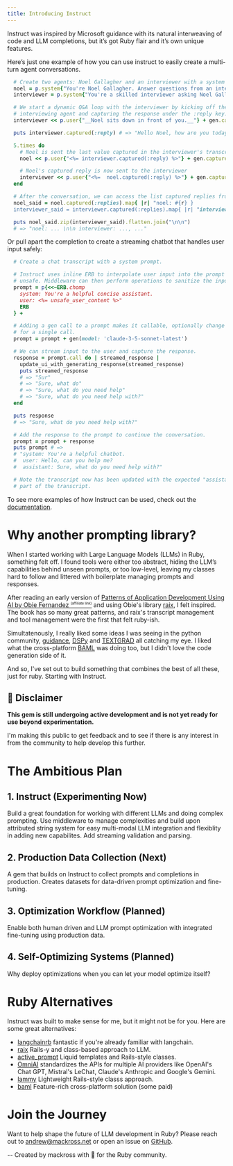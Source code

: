 ```yaml
---
title: Introducing Instruct
---
```


Instruct was inspired by Microsoft guidance with its natural interweaving of code and LLM completions, but it’s got Ruby flair and it’s own unique features.

Here’s just one example of how you can use instruct to easily create a multi-turn agent conversations.

```ruby
  # Create two agents: Noel Gallagher and an interviewer with a system prompt.
  noel = p.system{"You're Noel Gallagher. Answer questions from an interviewer."}
  interviewer = p.system{"You're a skilled interviewer asking Noel Gallagher questions."}

  # We start a dynamic Q&A loop with the interviewer by kicking off the
  # interviewing agent and capturing the response under the :reply key.
  interviewer << p.user{"__Noel sits down in front of you.__"} + gen.capture(:reply)

  puts interviewer.captured(:reply) # => "Hello Noel, how are you today?"

  5.times do
    # Noel is sent the last value captured in the interviewer's transcript
    noel << p.user{"<%= interviewer.captured(:reply) %>"} + gen.capture(:reply, list: :replies)

    # Noel's captured reply is now sent to the interviewer
    interviewer << p.user{"<%=  noel.captured(:reply) %>"} + gen.capture(:reply, list: :replies)
  end

  # After the conversation, we can access the list captured replies from both agents
  noel_said = noel.captured(:replies).map{ |r| "noel: #{r} }
  interviewer_said = interviewer.captured(:replies).map{ |r| "interviewer: #{r} }

  puts noel_said.zip(interviewer_said).flatten.join("\n\n")
  # => "noel: ... \n\n interviewer: ..., ..."
```

Or pull apart the completion to create a streaming chatbot that handles user input safely:

```ruby
  # Create a chat transcript with a system prompt.

  # Instruct uses inline ERB to interpolate user input into the prompt and mark it as
  # unsafe. Middleware can then perform operations to sanitize the input (guard rails).
  prompt = p{<<~ERB.chomp
    system: You're a helpful concise assistant.
    user: <%= unsafe_user_content %>"
    ERB
  } +

  # Adding a gen call to a prompt makes it callable, optionally change the model
  # for a single call.
  prompt = prompt + gen(model: 'claude-3-5-sonnet-latest')

  # We can stream input to the user and capture the response.
  response = prompt.call do | streamed_response |
    update_ui_with_generating_response(streamed_response)
    puts streamed_response
    # => "Sur"
    # => "Sure, what do"
    # => "Sure, what do you need help"
    # => "Sure, what do you need help with?"
  end

  puts response
  # => "Sure, what do you need help with?"

  # Add the response to the prompt to continue the conversation.
  prompt = prompt + response
  puts prompt # =>
  # "system: You're a helpful chatbot.
  #  user: Hello, can you help me?
  #  assistant: Sure, what do you need help with?"

  # Note the transcript now has been updated with the expected "assistant: "
  # part of the transcript.
```

To see more examples of how Instruct can be used, check out the [documentation](https://github.com/instruct-rb/instruct).

# Why another prompting library?

When I started working with Large Language Models (LLMs) in Ruby, something felt
off. I found tools were either too abstract, hiding the LLM’s capabilities
behind unseen prompts, or too low-level, leaving my classes hard to follow
and littered with boilerplate managing prompts and responses.

After reading an early version of [Patterns of Application Development Using AI
by Obie Fernandez <span style="vertical-align: super; font-size:
8px;">(affiliate
link)</span>](https://www.amazon.com/Patterns-Application-Development-Using-AI-ebook/dp/B0DMP496C8?_encoding=UTF8&dib=eyJ2IjoiMSJ9.37B8s3_VYQDkkNUrd8Pf9tORwsEyCWCzzvWnLB8-5QbwojTZm-OOCGQdBmwlMsCHHvIeU0o51xpoH4QF4ST_hPqW_nJ3SG99vgYueNEUz1I.gSDOM1BYP0IMYXgweqUwii9Sclbd2jZmZzXDcWwQlG0&dib_tag=se&keywords=B001IGV0LS&qid=1733136367&s=digital-text&shoppingPortalEnabled=true&sr=1-1&linkCode=ll1&tag=mackross-20&linkId=860edad6d655fea9fe5254170bb507e1&language=en_US&ref_=as_li_ss_tl)
and using Obie's library [raix](https://github.com/OlympiaAI/raix), I felt
inspired. The book has so many great patterns, and raix's transcript management
and tool management were the first that felt ruby-ish.

Simultatenously, I really liked some ideas I was seeing in the python community,
[guidance](https://github.com/guidance-ai/guidance),
[DSPy](https://github.com/stanfordnlp/dspy) and
[TEXTGRAD](https://textgrad.com/) all catching my eye. I liked what the
cross-platform [BAML](https://docs.boundaryml.com/home) was doing too, but I
didn't love the code generation side of it.

And so, I've set out to build something that combines the best of all these,
just for ruby. Starting with Instruct.

## 🚧 Disclaimer
**This gem is still undergoing active development and is not yet ready for use beyond experimentation.**

I'm making this public to get feedback and to see if there is any interest in from the community to help develop this further.

# The Ambitious Plan

## 1. Instruct (Experimenting Now)
Build a great foundation for working with different LLMs and doing complex
prompting. Use middleware to manage complexities and build upon attributed
string system for easy multi-modal LLM integration and flexiblity in adding new
capabilites. Add streaming validation and parsing.

## 2. Production Data Collection (Next)
A gem that builds on Instruct to collect prompts and completions in production.
Creates datasets for data-driven prompt optimization and fine-tuning.

## 3. Optimization Workflow (Planned)
Enable both human driven and LLM prompt optimization with integrated fine-tuning
using production data.

## 4. Self-Optimizing Systems (Planned)
Why deploy optimizations when you can let your model optimize itself?

# Ruby Alternatives
Instruct was built to make sense for me, but it might not be for you. Here are
some great alternatives:

* [langchainrb](https://github.com/patterns-ai-core/langchainrb) fantastic if you're already familiar with langchain.
* [raix](https://github.com/OlympiaAI/raix) Rails-y and class-based approach to LLM.
* [active_prompt](https://github.com/Shaneprrlt/active_prompt) Liquid templates and Rails-style classes.
* [OmniAI](https://omniai.ksylvest.com/) standardizes the APIs for multiple AI providers like OpenAI's Chat GPT, Mistral's LeChat, Claude's Anthropic and Google's Gemini.
* [lammy](https://kamil.fyi/introducing-lammy/) Lightweight Rails-style classs approach.
* [baml](https://docs.boundaryml.com/home) Feature-rich cross-platform solution (some paid)

# Join the Journey
Want to help shape the future of LLM development in Ruby? Please reach out to
andrew@mackross.net or open an issue on
[GitHub](https://github.com/instruct-rb/instruct).

--
Created by mackross with 💖 for the Ruby community.

